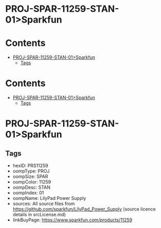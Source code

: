 
PROJ-SPAR-11259-STAN-01>Sparkfun
================================

Contents
========

* [PROJ-SPAR-11259-STAN-01>Sparkfun](#proj-spar-11259-stan-01sparkfun)
	* [Tags](#tags)

Contents
========

* [PROJ-SPAR-11259-STAN-01>Sparkfun](#proj-spar-11259-stan-01sparkfun)
	* [Tags](#tags)

# PROJ-SPAR-11259-STAN-01>Sparkfun

## Tags

- hexID: PRS11259
- oompType: PROJ
- oompSize: SPAR
- oompColor: 11259
- oompDesc: STAN
- oompIndex: 01
- oompName: LilyPad Power Supply
- sources: All source files from https://github.com/sparkfun/LilyPad_Power_Supply (source licence details in srcLicense.md)
- linkBuyPage: https://www.sparkfun.com/products/11259

